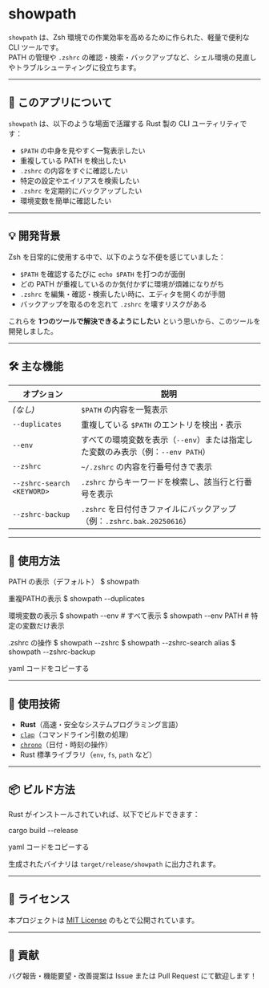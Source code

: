 # showpath

`showpath` は、Zsh 環境での作業効率を高めるために作られた、軽量で便利な CLI ツールです。  
PATH の管理や `.zshrc` の確認・検索・バックアップなど、シェル環境の見直しやトラブルシューティングに役立ちます。

---

## 📌 このアプリについて

`showpath` は、以下のような場面で活躍する Rust 製の CLI ユーティリティです：

- `$PATH` の中身を見やすく一覧表示したい
- 重複している PATH を検出したい
- `.zshrc` の内容をすぐに確認したい
- 特定の設定やエイリアスを検索したい
- `.zshrc` を定期的にバックアップしたい
- 環境変数を簡単に確認したい

---

## 💡 開発背景

Zsh を日常的に使用する中で、以下のような不便を感じていました：

- `$PATH` を確認するたびに `echo $PATH` を打つのが面倒
- どの PATH が重複しているのか気付かずに環境が煩雑になりがち
- `.zshrc` を編集・確認・検索したい時に、エディタを開くのが手間
- バックアップを取るのを忘れて `.zshrc` を壊すリスクがある

これらを **1つのツールで解決できるようにしたい** という思いから、このツールを開発しました。

---

## 🛠️ 主な機能

| オプション | 説明 |
|-----------|------|
| *(なし)* | `$PATH` の内容を一覧表示 |
| `--duplicates` | 重複している `$PATH` のエントリを検出・表示 |
| `--env` | すべての環境変数を表示（`--env`）または指定した変数のみ表示（例：`--env PATH`） |
| `--zshrc` | `~/.zshrc` の内容を行番号付きで表示 |
| `--zshrc-search <KEYWORD>` | `.zshrc` からキーワードを検索し、該当行と行番号を表示 |
| `--zshrc-backup` | `.zshrc` を日付付きファイルにバックアップ（例：`.zshrc.bak.20250616`） |

---

## 🚀 使用方法

PATH の表示（デフォルト）
$ showpath

重複PATHの表示
$ showpath --duplicates

環境変数の表示
$ showpath --env # すべて表示
$ showpath --env PATH # 特定の変数だけ表示

.zshrc の操作
$ showpath --zshrc
$ showpath --zshrc-search alias
$ showpath --zshrc-backup

yaml
コードをコピーする

---

## 🧪 使用技術

- **Rust**（高速・安全なシステムプログラミング言語）
- [`clap`](https://crates.io/crates/clap)（コマンドライン引数の処理）
- [`chrono`](https://crates.io/crates/chrono)（日付・時刻の操作）
- Rust 標準ライブラリ（`env`, `fs`, `path` など）

---

## 📦 ビルド方法

Rust がインストールされていれば、以下でビルドできます：

cargo build --release

yaml
コードをコピーする

生成されたバイナリは `target/release/showpath` に出力されます。

---

## 📝 ライセンス

本プロジェクトは [MIT License](LICENSE) のもとで公開されています。

---

## 🙌 貢献

バグ報告・機能要望・改善提案は Issue または Pull Request にて歓迎します！